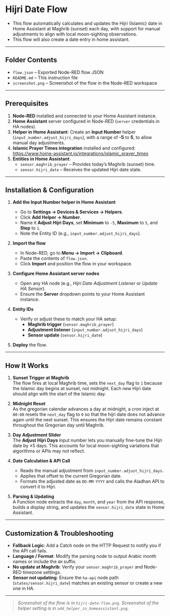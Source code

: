 # Hijri Date Flow

- This flow automatically calculates and updates the Hijri (Islamic) date in Home Assistant at Maghrib (sunset) each day, with support for manual adjustments to align with local moon-sighting observations.
- This flow will also create a date entry in home assistant.
---

## Folder Contents

- `flow.json` – Exported Node-RED flow JSON  
- `README.md` – This instruction file  
- `screenshot.png` – Screenshot of the flow in the Node-RED workspace

---

## Prerequisites

1. **Node-RED** installed and connected to your Home Assistant instance.
2. **Home Assistant** server configured in Node-RED (`server` credentials in HA nodes).
3. **Helper in Home Assistant**: Create an **Input Number** helper (`input_number.adjust_hijri_days`), with a range of **-5** to **5**, to allow manual day adjustments.
4. **Islamic Prayer Times integration** installed and configured:  
   https://www.home-assistant.io/integrations/islamic_prayer_times
5. **Entities in Home Assistant**:
   - `sensor.maghrib_prayer` – Provides today’s Maghrib (sunset) time.  
   - `sensor.hijri_date` – Receives the updated Hijri date state.

---

## Installation & Configuration

1. **Add the Input Number helper in Home Assistant**  
   - Go to **Settings → Devices & Services → Helpers**.  
   - Click **Add Helper → Number**.  
   - Name it **Adjust Hijri Days**, set **Minimum** to `-5`, **Maximum** to `5`, and **Step** to `1`.  
   - Note the Entity ID (e.g., `input_number.adjust_hijri_days`).

2. **Import the flow**  
   - In Node-RED, go to **Menu → Import → Clipboard**.  
   - Paste the contents of `flow.json`.  
   - Click **Import** and position the flow in your workspace.

3. **Configure Home Assistant server nodes**  
   - Open any HA node (e.g., *Hijri Date Adjustment Listener* or *Update HA Sensor*).  
   - Ensure the **Server** dropdown points to your Home Assistant instance.

4. **Entity IDs**  
   - Verify or adjust these to match your HA setup:  
     - **Maghrib trigger** (`sensor.maghrib_prayer`)  
     - **Adjustment listener** (`input_number.adjust_hijri_days`)  
     - **Sensor update** (`sensor.hijri_date`)

5. **Deploy** the flow.

---

## How It Works

1. **Sunset Trigger at Maghrib**  
   The flow fires at local Maghrib time, sets the `next_day` flag to `1` because the Islamic day begins at sunset, not midnight. Each new Hijri date should align with the start of the Islamic day.

2. **Midnight Reset**  
   As the gregorian calendar advances a day at midnight, a cron inject at `00:00` resets the `next_day` flag to `0` so that the hijri date does not advance again until the next sunset. This ensures the Hijri date remains constant throughout the Gregorian day until Maghrib.

3. **Day Adjustment Slider**  
   The **Adjust Hijri Days** input number lets you manually fine-tune the Hijri date by ±5 days. This accounts for local moon-sighting variations that algorithms or APIs may not reflect.

4. **Date Calculation & API Call**  
   - Reads the manual adjustment from `input_number.adjust_hijri_days`.  
   - Applies that offset to the current Gregorian date.  
   - Formats the adjusted date as `DD-MM-YYYY` and calls the Aladhan API to convert it to Hijri.

5. **Parsing & Updating**  
   A Function node extracts the `day`, `month`, and `year` from the API response, builds a display string, and updates the `sensor.hijri_date` state in Home Assistant.

---

## Customization & Troubleshooting

- **Fallback Logic**: Add a Catch node on the HTTP Request to notify you if the API call fails.  
- **Language / Format**: Modify the parsing node to output Arabic month names or include the `AH` suffix.  
- **No update at Maghrib**: Verify your `sensor.maghrib_prayer` and Node-RED timezone settings.  
- **Sensor not updating**: Ensure the `ha-api` node path (`states/sensor.hijri_date`) matches an existing sensor or create a new one in HA.

---

> _Screenshot of the flow is in `hijri-date-flow.png`._
> _Screenshot of the helper setting is in `add_helper_in_homeassistant.png`._
